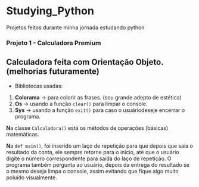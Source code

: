 # Studying_Python
Projetos feitos durante minha jornada estudando python

### Projeto 1 - Calculadora Premium

## Calculadora feita com Orientação Objeto. (melhorias futuramente)

- Bibliotecas usadas:
1.  **Colorama** -> para colorir as frases. (sou grande adepto de estética)
2.  **Os** -> usando a função ```clear()``` para limpar o console.
3. **Sys** -> usando a função ```exit()``` para caso o usuáriodeseje encerrar o programa.

**N**a classe ```Calculadora()``` está os métodos de operações (básicas) matemáticas.


**N**a ```def main()```, foi inserido um laço de repetição para que depois que saia o resultado da conta, ele sempre retorne para o início, até que o usuário digite o número correspondente para saída do laço de repetição.
O programa também pergunta ao usuário, depois da entrega do resultado se o mesmo deseja limpa o console, assim evitando que fique algo muito poluído visualmente.


